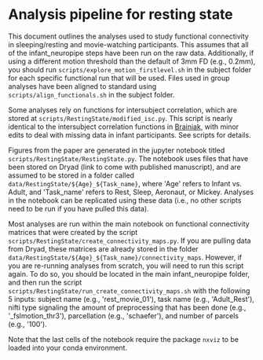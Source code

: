 # Analysis pipeline for resting state 

This document outlines the analyses used to study functional connectivity in sleeping/resting and movie-watching participants. This assumes that all of the infant\_neuropipe steps have been run on the raw data. Additionally, if using a different motion threshold than the default of 3mm FD (e.g., 0.2mm), you should run `scripts/explore_motion_firstlevel.sh` in the subject folder for each specific functional run that will be used. Files used in group analyses have been aligned to standard using `scripts/align_functionals.sh` in the subject folder.

Some analyses rely on functions for intersubject correlation, which are stored at `scripts/RestingState/modified_isc.py`. This script is nearly identical to the intersubject correlation functions in [Brainiak](https://brainiak.org/docs/), with minor edits to deal with missing data in infant participants. See scripts for details.

Figures from the paper are generated in the jupyter notebook titled `scripts/RestingState/RestingState.py`. The notebook uses files that have been stored on Dryad (link to come with published manuscript), and are assumed to be stored in a folder called `data/RestingState/${Age}_${Task_name}`, where 'Age' refers to Infant vs. Adult, and 'Task\_name' refers to Rest, Sleep, Aeronaut, or Mickey. Analyses in the notebook can be replicated using these data (i.e., no other scripts need to be run if you have pulled this data). 

Most analyses are run within the main notebook on functional connectivity matrices that were created by the script `scripts/RestingState/create_connectivity_maps.py`. If you are pulling data from Dryad, these matrices are already stored in the folder `data/RestingState/${Age}_${Task_name}/connectivity_maps`. However, if you are re-running analyses from scratch, you will need to run this script again. To do so, you should be located in the main infant\_neuropipe folder, and then run the script `scripts/RestingState/run_create_connectivity_maps.sh` with the following 5 inputs: subject name (e.g., 'rest_movie\_01'), task name (e.g., 'Adult\_Rest'), nifti type signaling the amount of preprocessing that has been done (e.g., '\_fslmotion\_thr3'), parcellation (e.g., 'schaefer'), and number of parcels (e.g., '100'). 

Note that the last cells of the notebook require the package `nxviz` to be loaded into your conda environment. 
